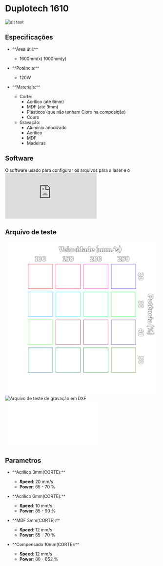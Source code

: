 # Duplotech 1610

![alt text][img_1610]

## Especificações

- ^^Área útil:^^
    - 1600mm(x) 1000mm(y)

- ^^Potência:^^
    - 120W

- ^^Materiais:^^
    - Corte:
        - Acrílico (até 6mm)
        - MDF (até 3mm)
        - Plásticos (que não tenham Cloro na composição)
        - Couro
    - Gravação:
        - Alumínio anodizado
        - Acrílico
        - MDF
        - Madeiras

[img_1610]:https://www.insper.edu.br/wp-content/uploads/2021/06/Duplotech-1610.jpg "Duplotech Laser 1610"

## Software

O software usado para configurar os arquivos para a laser e o ![RDWorks 8.1](https://www.duplotech.com.br/download.php?file=downloads/rdcam-8148.rar)

## Arquivo de teste

![Arquivo de teste de gravação editavel](../files/TesteGravacao.svg)
![Arquivo de teste de gravação em DXF](../files/TesteGravacao.dxf)
![Arquivo de teste de gravação pronto para laser](../files/testGrav.rd)

## Parametros

- ^^Acrílico 3mm(CORTE):^^

    - **Speed**: 20 mm/s
    - **Power**: 65 - 70 %

 - ^^Acrílico 6mm(CORTE):^^

     - **Speed**: 10 mm/s
     - **Power**: 85 - 90 %

 - ^^MDF 3mm(CORTE):^^

     - **Speed**: 12 mm/s
     - **Power**: 65 - 70 %

 - ^^Compensado 10mm(CORTE):^^

     - **Speed**: 12 mm/s
     - **Power**: 80 - 852 %
